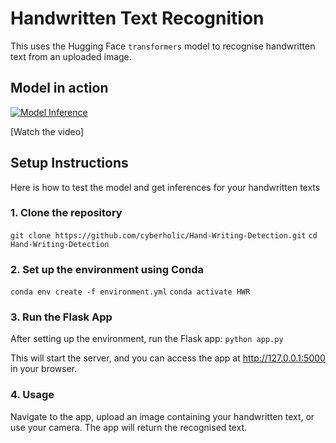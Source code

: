 # Handwritten Text Recognition

This  uses the Hugging Face `transformers` model to recognise handwritten text from an uploaded image.
## Model in action

[![Model Inference](https://github.com/user-attachments/assets/fa09aab3-f726-47d4-a84c-0ceca79e2cd8)](https://youtu.be/Il7Y1UyMASo)



[Watch the video]

## Setup Instructions
Here is how to test the model and get inferences for your handwritten texts

### 1. Clone the repository

`git clone https://github.com/cyberholic/Hand-Writing-Detection.git`
`cd Hand-Writing-Detection `

### 2. Set up the environment using Conda

`conda env create -f environment.yml`
`conda activate HWR`

### 3. Run the Flask App

After setting up the environment, run the Flask app: `python app.py`

This will start the server, and you can access the app at http://127.0.0.1:5000 in your browser.

### 4. Usage
Navigate to the app, upload an image containing your handwritten text, or use your camera.
The app will return the recognised text.


